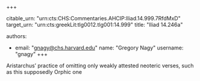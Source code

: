 +++


citable_urn: "urn:cts:CHS:Commentaries.AHCIP:Iliad.14.999.7RfdMxD"
target_urn: "urn:cts:greekLit:tlg0012.tlg001:14.999"
title: "Iliad 14.246a"

authors:
- email: "gnagy@chs.harvard.edu"
  name: "Gregory Nagy"
  username: "gnagy"
+++

<p>Aristarchus’ practice of omitting only weakly attested neoteric verses, such as this supposedly Orphic one</p>